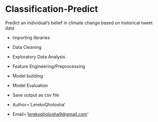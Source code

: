 # Classification-Predict

Predict an individual’s belief in climate change based on historical tweet data

- Importing libraries

- Data Cleaning

- Exploratory Data Analysis

- Feature Engineering/Preprocessing

- Model building

- Model Evaluation

- Save output as csv file

- Author=`LerekoQholosha'
 
- Email='lerekoqholosha9@gmail.com'
